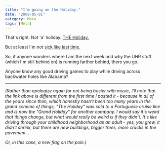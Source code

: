 ```yaml
---
title: "I'm going on the Holiday."
date: "2008-05-01"
category: Meta
tags: [Meta]
---
```


That's right. Not 'a' holiday. [THE Holiday.](http://en.wikipedia.org/wiki/Grand_Holiday)

But at least I'm not [sick like last time.](2005-07-08-where-does-the-time-go.md)

So, if anyone wonders where I am the next week and why the UHR stuff (which I'm still behind on) is running farther behind, there you go.

Anyone know any good driving games to play while driving across backwater holes like Alabama?

***

*(Rather than apologize again for not being busier with music, I'll note that the link above is different from the first time I posted it - because in all of the years since then, which honestly hasn't been too many years in the grand scheme of things, "The Holiday" was sold to a Portuguese cruise line and is now the "Grand Holiday" for another company. I would say it's weird that things change, but what would really be weird is if they didn't. It's like driving through your childhood neighborhood as an adult - yes, you grew, it didn't shrink, but there are new buildings, bigger trees, more cracks in the pavement...*

*Or, in this case, a new flag on the pole.)*
